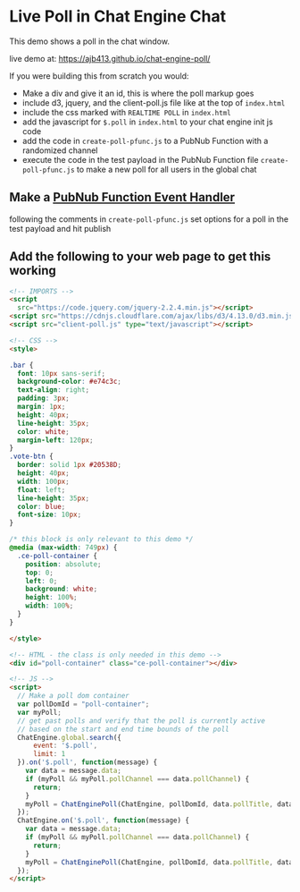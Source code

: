 # Live Poll in Chat Engine Chat

This demo shows a poll in the chat window.

live demo at: https://ajb413.github.io/chat-engine-poll/

If you were building this from scratch you would:

- Make a div and give it an id, this is where the poll markup goes
- include d3, jquery, and the client-poll.js file like at the top of `index.html`
- include the css marked with `REALTIME POLL` in `index.html`
- add the javascript for `$.poll` in `index.html` to your chat engine init js code
- add the code in `create-poll-pfunc.js` to a PubNub Function with a randomized channel
- execute the code in the test payload in the PubNub Function file `create-poll-pfunc.js` to make a new poll for all users in the global chat

## Make a [PubNub Function Event Handler](https://www.pubnub.com/docs/tutorials/pubnub-functions)

following the comments in `create-poll-pfunc.js`
set options for a poll in the test payload and hit publish


## Add the following to your web page to get this working

```html
<!-- IMPORTS -->
<script
  src="https://code.jquery.com/jquery-2.2.4.min.js"></script>
<script src="https://cdnjs.cloudflare.com/ajax/libs/d3/4.13.0/d3.min.js"></script>
<script src="client-poll.js" type="text/javascript"></script>

<!-- CSS -->
<style>

.bar {
  font: 10px sans-serif;
  background-color: #e74c3c;
  text-align: right;
  padding: 3px;
  margin: 1px;
  height: 40px;
  line-height: 35px;
  color: white;
  margin-left: 120px;
}
.vote-btn {
  border: solid 1px #20538D;
  height: 40px;
  width: 100px;
  float: left;
  line-height: 35px;
  color: blue;
  font-size: 10px;
}

/* this block is only relevant to this demo */
@media (max-width: 749px) {
  .ce-poll-container {
    position: absolute;
    top: 0;
    left: 0;
    background: white;
    height: 100%;
    width: 100%;
  }
}

</style>

<!-- HTML - the class is only needed in this demo -->
<div id="poll-container" class="ce-poll-container"></div>

<!-- JS -->
<script>
  // Make a poll dom container
  var pollDomId = "poll-container";
  var myPoll;
  // get past polls and verify that the poll is currently active
  // based on the start and end time bounds of the poll
  ChatEngine.global.search({
      event: '$.poll',
      limit: 1
  }).on('$.poll', function(message) {
    var data = message.data;
    if (myPoll && myPoll.pollChannel === data.pollChannel) {
      return;
    }
    myPoll = ChatEnginePoll(ChatEngine, pollDomId, data.pollTitle, data.pollOptions, data.pollChannel, data.pollStartTT, data.pollEndTT);
  });
  ChatEngine.on('$.poll', function(message) {
    var data = message.data;
    if (myPoll && myPoll.pollChannel === data.pollChannel) {
      return;
    }
    myPoll = ChatEnginePoll(ChatEngine, pollDomId, data.pollTitle, data.pollOptions, data.pollChannel, data.pollStartTT, data.pollEndTT);
  });
</script>

```